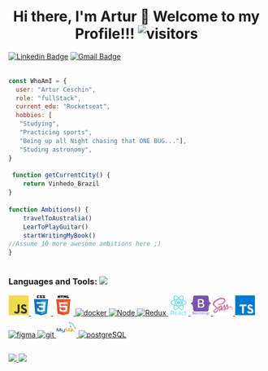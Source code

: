<h1 align="center">
  Hi there, I'm Artur 👋️
	Welcome to my Profile!!! 
	<img src="https://visitor-badge.laobi.icu/badge?page_id=Artur-Ceschin.marcelo-rafael" 
	     alt="visitors">
</h1>

[![Linkedin Badge](https://img.shields.io/badge/-Artur%20Ceschin-blue?style=flat-square&logo=Linkedin&logoColor=white&link=https://www.linkedin.com/in/artur-peres-ceschin-programador/)](https://www.linkedin.com/in/artur-peres-ceschin-programador/) 
[![Gmail Badge](https://img.shields.io/badge/-artur.ceschin@gmail.com-c14438?style=flat-square&logo=Gmail&logoColor=white&link=mailto:artur.ceschin@gmail.com)](mailto:artur.ceschin@gmail.com)
```javascript
 
const WhoAmI = {
  user: "Artur Ceschin",
  role: "fullStack",
  current_edu: "Rocketseat",
  hobbies: [
   "Studying",
   "Practicing sports",
   "Being up all Night chasing that ONE BUG..."],
   "Studing astronomy",
}
	
 function getCurrentCity() {
	return Vinhedo_Brazil
}
	
function Ambitions() {
	travelToAustralia()
	LearToPlayGuitar()
	startWritingMyBook()
//Assume 10 more awesome ambitions here ;)
} 
 ```
 #
<h3 align="left">Languages and Tools: <img src="https://media.giphy.com/media/WUlplcMpOCEmTGBtBW/giphy.gif" width="30"></h3>
<p align="left"> 
<a href="https://developer.mozilla.org/en-US/docs/Web/JavaScript" target="_blank"> <img src="https://raw.githubusercontent.com/devicons/devicon/master/icons/javascript/javascript-original.svg" alt="javascript" width="40" height="40"/> </a>	
<a href="https://www.w3schools.com/css/" target="_blank"> <img src="https://raw.githubusercontent.com/devicons/devicon/master/icons/css3/css3-original-wordmark.svg" alt="css3" width="40" height="40"/> </a>
<a href="https://www.w3.org/html/" target="_blank"> <img src="https://raw.githubusercontent.com/devicons/devicon/master/icons/html5/html5-original-wordmark.svg" alt="html5" width="40" height="40"/> </a> 
 <a href="https://www.docker.com/" target="_blank"> <img src="https://cdn.jsdelivr.net/gh/devicons/devicon/icons/docker/docker-original.svg" 
 alt="docker" width="40" height="40"/> </a> 
 <a href="https://nodejs.org/en/" target="_blank"> <img src="https://cdn.jsdelivr.net/gh/devicons/devicon/icons/nodejs/nodejs-original.svg" 
 alt="Node" width="40" height="40"/> </a> 
<a href="https://redux.js.org/" target="_blank"> <img src="https://cdn.jsdelivr.net/gh/devicons/devicon/icons/redux/redux-original.svg" alt="Redux" width="40" height="40"/> </a>
<a href="https://reactjs.org/" target="_blank"> <img src="https://raw.githubusercontent.com/devicons/devicon/master/icons/react/react-original-wordmark.svg" alt="react" width="40" height="40"/> </a>
<a href="https://getbootstrap.com" target="_blank"> <img src="https://raw.githubusercontent.com/devicons/devicon/master/icons/bootstrap/bootstrap-plain-wordmark.svg" alt="bootstrap" width="40" height="40"/> </a> 
<a href="https://sass-lang.com" target="_blank"> <img src="https://raw.githubusercontent.com/devicons/devicon/master/icons/sass/sass-original.svg" alt="sass" width="40" height="40"/> </a> 
<a href="https://www.typescriptlang.org/" target="_blank"> <img src="https://raw.githubusercontent.com/devicons/devicon/master/icons/typescript/typescript-original.svg" alt="typescript" width="40" height="40"/> </a>
<a href="https://www.figma.com/" target="_blank"> <img src="https://www.vectorlogo.zone/logos/figma/figma-icon.svg" alt="figma" width="40" height="40"/> </a>
<a href="https://git-scm.com/" target="_blank"> <img src="https://www.vectorlogo.zone/logos/git-scm/git-scm-icon.svg" alt="git" width="40" height="40"/> </a> 
<a href="https://www.mysql.com/" target="_blank"> <img src="https://raw.githubusercontent.com/devicons/devicon/master/icons/mysql/mysql-original-wordmark.svg" alt="mysql" width="40" height="40"/> </a> 
 <a href="https://www.postgresql.org/" target="_blank"> <img src="https://cdn.jsdelivr.net/gh/devicons/devicon/icons/postgresql/postgresql-original.svg" alt="postgreSQL" width="40" height="40"/> </a> 
</p>

##
<div>
  <a href="https://github.com/ManuCoutinho">
  <img height="180em" src="https://github-readme-stats.vercel.app/api?username=Artur-Ceschin&show_icons=true&theme=dark&include_all_commits=true&count_private=true"/>
  <img height="180em" src="https://github-readme-stats.vercel.app/api/top-langs/?username=Artur-Ceschin&layout=compact&langs_count=7&theme=dark"/>
</div>

